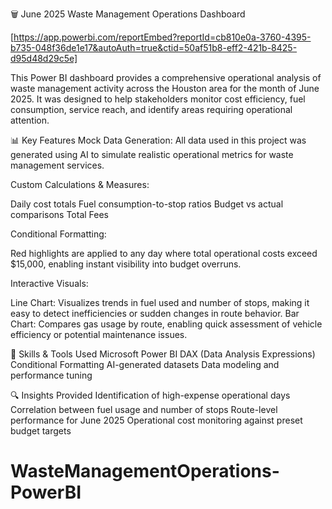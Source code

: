 🗑️ June 2025 Waste Management Operations Dashboard          

[https://app.powerbi.com/reportEmbed?reportId=cb810e0a-3760-4395-b735-048f36de1e17&autoAuth=true&ctid=50af51b8-eff2-421b-8425-d95d48d29c5e]

This Power BI dashboard provides a comprehensive operational analysis of waste management activity across the Houston area for the month of June 2025. It was designed to help stakeholders monitor cost efficiency, fuel consumption, service reach, and identify areas requiring operational attention.

📊 Key Features
Mock Data Generation:
All data used in this project was generated using AI to simulate realistic operational metrics for waste management services.

Custom Calculations & Measures:

Daily cost totals
Fuel consumption-to-stop ratios
Budget vs actual comparisons
Total Fees

Conditional Formatting:

Red highlights are applied to any day where total operational costs exceed $15,000, enabling instant visibility into budget overruns.

Interactive Visuals:

Line Chart: Visualizes trends in fuel used and number of stops, making it easy to detect inefficiencies or sudden changes in route behavior.
Bar Chart: Compares gas usage by route, enabling quick assessment of vehicle efficiency or potential maintenance issues.

🧠 Skills & Tools Used
Microsoft Power BI
DAX (Data Analysis Expressions)
Conditional Formatting
AI-generated datasets
Data modeling and performance tuning

🔍 Insights Provided
Identification of high-expense operational days
Correlation between fuel usage and number of stops
Route-level performance for June 2025
Operational cost monitoring against preset budget targets



# WasteManagementOperations-PowerBI
